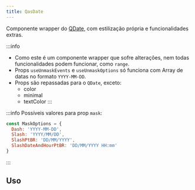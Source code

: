 ```yaml
---
title: QasDate
---
```


Componente wrapper do [QDate](https://quasar.dev/vue-components/date#introduction), com estilização própria e funcionalidades extras.

<doc-api file="date/QasDate" name="QasDate" />

:::info
- Como este é um componente wrapper que sofre alterações, nem todas funcionalidades podem funcionar, como `range`.
- Props `useUnmaskEvents` e `useUnmaskOptions` só funciona com Array de datas no formato `YYYY-MM-DD`.
- Props são repassadas para o `QDate`, exceto:
  - color
  - minimal
  - textColor
:::

:::info
Possíveis valores para prop `mask`:

```js
const MaskOptions = {
  Dash: 'YYYY-MM-DD',
  Slash: 'YYYY/MM/DD',
  SlashPtBR: 'DD/MM/YYYY',
  SlashDateAndHourPtBR: 'DD/MM/YYYY HH:mm'
}
```
:::


## Uso

<!-- <doc-example file="QasDate/Basic" title="Básico" /> -->
<doc-example file="QasDate/ExDateEvents" title="Com eventos" />
<!-- <doc-example file="QasDate/ExDateNoInactive" title="Sem inativos" />
<doc-example file="QasDate/ExDateNoInactiveEvents" title="Com eventos e sem inativos" />
<doc-example file="QasDate/ExDateMultiple" title="Múltiplo" /> -->

